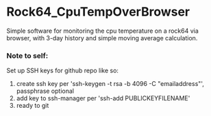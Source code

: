 # Rock64_CpuTempOverBrowser

Simple software for monitoring the cpu temperature on a rock64 via browser, with 3-day history and simple moving average calculation.

### Note to self:
Set up SSH keys for github repo like so:
1. create ssh key per 'ssh-keygen -t rsa -b 4096 -C "emailaddress"', passphrase optional
2. add key to ssh-manager per 'ssh-add PUBLICKEYFILENAME'
3. ready to git
